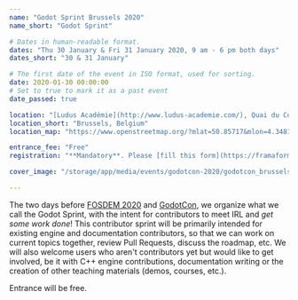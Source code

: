 ```yaml
---
name: "Godot Sprint Brussels 2020"
name_short: "Godot Sprint"

# Dates in human-readable format.
dates: "Thu 30 January & Fri 31 January 2020, 9 am - 6 pm both days"
dates_short: "30 & 31 January"

# The first date of the event in ISO format, used for sorting.
date: 2020-01-30 00:00:00
# Set to true to mark it as a past event
date_passed: true

location: "[Ludus Académie](http://www.ludus-academie.com/), Quai du Commerce, 48, 1000 Brussels, Belgium"
location_short: "Brussels, Belgium"
location_map: "https://www.openstreetmap.org/?mlat=50.85717&mlon=4.34818#map=19/50.85717/4.34818"

entrance_fee: "Free"
registration: "**Mandatory**. Please [fill this form](https://framaforms.org/registration-for-godotcon-godot-sprint-brussels-2020-1575555632) ASAP so that we know who will be there and can organize the event accordingly."

cover_image: "/storage/app/media/events/godotcon-2020/godotcon_brussels_banner_2020.png"

---
```


<p>
	The two days before <a href="#fosdem">FOSDEM 2020</a> and <a href="#godotcon">GodotCon</a>, we organize what
	we call the Godot Sprint, with the intent for contributors to meet IRL and <em>get some work done</em>! This
	contributor sprint will be primarily intended for existing engine and documentation contributors, so that we
	can work on current topics together, review Pull Requests, discuss the roadmap, etc. We will also welcome users
	who aren't contributors yet but would like to get involved, be it with C++ engine contributions, documentation
	writing or the creation of other teaching materials (demos, courses, etc.).
</p>

<p>Entrance will be free.</p>
